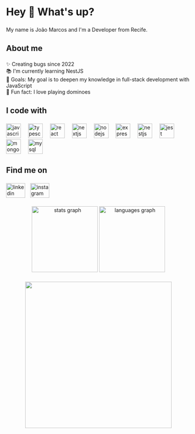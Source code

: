 <h1 align="left">Hey 👋 What's up?</h1>

###

<p align="left">My name is João Marcos and I'm a Developer from Recife.</p>

###

<h2 align="left">About me</h2>

###

<p align="left">✨ Creating bugs since 2022<br>📚 I'm currently learning NestJS<br>🎯 Goals: My goal is to deepen my knowledge in full-stack development with JavaScript<br>🎲 Fun fact: I love playing dominoes</p>

###

<h2 align="left">I code with</h2>

###

<div align="left">
  <img src="https://cdn.jsdelivr.net/gh/devicons/devicon/icons/javascript/javascript-original.svg" height="40" alt="javascript logo"  />
  <img width="12" />
  <img src="https://cdn.jsdelivr.net/gh/devicons/devicon/icons/typescript/typescript-original.svg" height="40" alt="typescript logo"  />
  <img width="12" />
  <img src="https://cdn.jsdelivr.net/gh/devicons/devicon/icons/react/react-original.svg" height="40" alt="react logo"  />
  <img width="12" />
  <img src="https://cdn.jsdelivr.net/gh/devicons/devicon/icons/nextjs/nextjs-original.svg" height="40" alt="nextjs logo"  />
  <img width="12" />
  <img src="https://cdn.jsdelivr.net/gh/devicons/devicon/icons/nodejs/nodejs-original.svg" height="40" alt="nodejs logo"  />
  <img width="12" />
  <img src="https://cdn.jsdelivr.net/gh/devicons/devicon/icons/express/express-original.svg" height="40" alt="express logo"  />
  <img width="12" />
  <img src="https://cdn.simpleicons.org/nestjs/E0234E" height="40" alt="nestjs logo"  />
  <img width="12" />
  <img src="https://cdn.jsdelivr.net/gh/devicons/devicon/icons/jest/jest-plain.svg" height="40" alt="jest logo"  />
  <img width="12" />
  <img src="https://cdn.jsdelivr.net/gh/devicons/devicon/icons/mongodb/mongodb-original.svg" height="40" alt="mongodb logo"  />
  <img width="12" />
  <img src="https://cdn.jsdelivr.net/gh/devicons/devicon/icons/mysql/mysql-original.svg" height="40" alt="mysql logo"  />
</div>

###

<h2 align="left">Find me on</h2>

###
<div align="left">
  <a href="https://www.linkedin.com/in/jo%C3%A3o-marcos-4b950a15b" target="_blank" style="text-decoration: none;">
    <img src="https://raw.githubusercontent.com/maurodesouza/profile-readme-generator/master/src/assets/icons/social/linkedin/default.svg" width="52" height="40" alt="linkedin logo" style="vertical-align: middle; margin-right: 10px;" />
  </a>
  <a href="https://www.instagram.com/marcosilva2336/" target="_blank" style="text-decoration: none;">
    <img src="https://raw.githubusercontent.com/maurodesouza/profile-readme-generator/master/src/assets/icons/social/instagram/default.svg" width="52" height="40" alt="instagram logo" style="vertical-align: middle;" />
  </a>
</div>


###

<div align="center">
  <img src="https://github-readme-stats.vercel.app/api?username=marcosilva2336&hide_title=false&hide_rank=false&show_icons=true&include_all_commits=true&count_private=true&disable_animations=false&theme=dracula&locale=en&hide_border=false&order=1" height="180" alt="stats graph"  />
  <img src="https://github-readme-stats.vercel.app/api/top-langs?username=marcosilva2336&locale=en&hide_title=false&layout=compact&card_width=320&langs_count=5&theme=dracula&hide_border=false&order=2" height="180" alt="languages graph"  />
</div>

###


<div align="center">
  <img height="400" src="https://media.giphy.com/media/v1.Y2lkPTc5MGI3NjExYjZ2ZjM5dTNyejZkeDAwem4ybWs2OWk5bmF2aGxnaHIwdXp0cG5pOSZlcD12MV9pbnRlcm5hbF9naWZfYnlfaWQmY3Q9cw/35ONGL2lEG8bL55iq8/giphy.gif"  />
</div>
  

